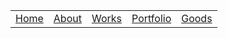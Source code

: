|       |       |       |       |       |
| :---: | :---: | :---: | :---: | :---: |
| [Home](index.html) | [About](about.html) | [Works](works.html) | [Portfolio](portfolio.html) | [Goods](goods.html) | [Events](events.html) |
